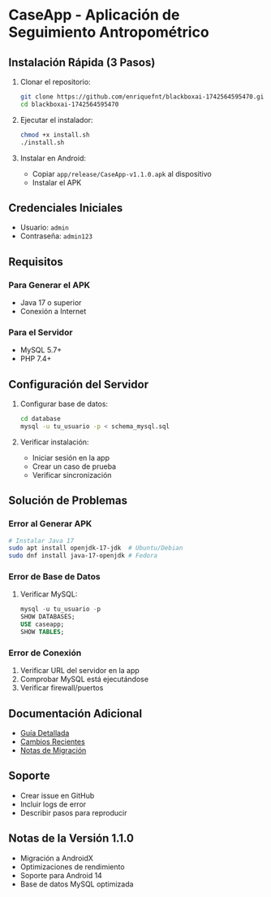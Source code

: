 # CaseApp - Aplicación de Seguimiento Antropométrico

## Instalación Rápida (3 Pasos)

1. Clonar el repositorio:
   ```bash
   git clone https://github.com/enriquefnt/blackboxai-1742564595470.git
   cd blackboxai-1742564595470
   ```

2. Ejecutar el instalador:
   ```bash
   chmod +x install.sh
   ./install.sh
   ```

3. Instalar en Android:
   - Copiar `app/release/CaseApp-v1.1.0.apk` al dispositivo
   - Instalar el APK

## Credenciales Iniciales
- Usuario: `admin`
- Contraseña: `admin123`

## Requisitos

### Para Generar el APK
- Java 17 o superior
- Conexión a Internet

### Para el Servidor
- MySQL 5.7+
- PHP 7.4+

## Configuración del Servidor

1. Configurar base de datos:
   ```bash
   cd database
   mysql -u tu_usuario -p < schema_mysql.sql
   ```

2. Verificar instalación:
   - Iniciar sesión en la app
   - Crear un caso de prueba
   - Verificar sincronización

## Solución de Problemas

### Error al Generar APK
```bash
# Instalar Java 17
sudo apt install openjdk-17-jdk  # Ubuntu/Debian
sudo dnf install java-17-openjdk # Fedora
```

### Error de Base de Datos
1. Verificar MySQL:
   ```sql
   mysql -u tu_usuario -p
   SHOW DATABASES;
   USE caseapp;
   SHOW TABLES;
   ```

### Error de Conexión
1. Verificar URL del servidor en la app
2. Comprobar MySQL está ejecutándose
3. Verificar firewall/puertos

## Documentación Adicional

- [Guía Detallada](QUICKSTART.md)
- [Cambios Recientes](CHANGELOG.md)
- [Notas de Migración](MIGRATION.md)

## Soporte

- Crear issue en GitHub
- Incluir logs de error
- Describir pasos para reproducir

## Notas de la Versión 1.1.0

- Migración a AndroidX
- Optimizaciones de rendimiento
- Soporte para Android 14
- Base de datos MySQL optimizada